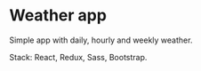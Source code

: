 # Weather app

Simple app with daily, hourly and weekly weather.

Stack: React, Redux, Sass, Bootstrap.
